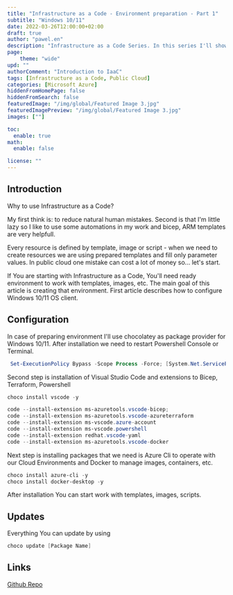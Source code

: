 ```yaml
---
title: "Infrastructure as a Code - Environment preparation - Part 1"
subtitle: "Windows 10/11"
date: 2022-03-26T12:00:00+02:00
draft: true
author: "pawel.en"
description: "Infrastructure as a Code Series. In this series I'll show how to start with IaaC"
page:
    theme: "wide"
upd: ""
authorComment: "Introduction to IaaC"
tags: [Infrastructure as a Code, Public Cloud]
categories: [Microsoft Azure]
hiddenFromHomePage: false
hiddenFromSearch: false
featuredImage: "/img/global/Featured Image 3.jpg"
featuredImagePreview: "/img/global/Featured Image 3.jpg"
images: [""]

toc:
  enable: true
math:
  enable: false

license: ""
---
```


<!--more-->
## Introduction

Why to use Infrastructure as a Code? 

My first think is: to reduce natural human mistakes. Second is that I'm little lazy so I like to use some automations in my work and bicep, ARM templates are very helpfull. 

Every resource is defined by template, image or script - when we need to create resources we are using prepared templates and fill only parameter values. 
In public cloud one mistake can cost a lot of money so... let's start.

If You are starting with Infrastructure as a Code, You'll need ready environment to work with templates, images, etc. 
The main goal of this article is creating that environment.
First article describes how to configure Windows 10/11 OS client.

## Configuration

In case of preparing environment I'll use chocolatey as package provider for Windows 10/11. After installation we need to restart Powershell Console or Terminal.

``` Powershell
 Set-ExecutionPolicy Bypass -Scope Process -Force; [System.Net.ServicePointManager]::SecurityProtocol = [System.Net.ServicePointManager]::SecurityProtocol -bor 3072; iex ((New-Object System.Net.WebClient).DownloadString('https://community.chocolatey.org/install.ps1')) 
```

Second step is installation of Visual Studio Code and extensions to Bicep, Terraform, Powershell

``` Powershell
choco install vscode -y

code --install-extension ms-azuretools.vscode-bicep; 
code --install-extension ms-azuretools.vscode-azureterraform 
code --install-extension ms-vscode.azure-account 
code --install-extension ms-vscode.powershell 
code --install-extension redhat.vscode-yaml
code --install-extension ms-azuretools.vscode-docker 
```

Next step is installing packages that we need is Azure Cli to operate with our Cloud Environments and Docker to manage images, containers, etc.

``` Powershell
choco install azure-cli -y
choco install docker-desktop -y
```

After installation You can start work with templates, images, scripts.

## Updates

Everything You can update by using

``` Powershell
choco update [Package Name]
```

## Links

[Github Repo](https://github.com/pchylak/inCloud.blog/blob/main/IaaC/WindowsEnvScript.md)